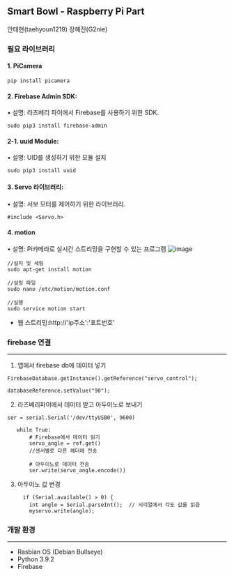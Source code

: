 ## Smart Bowl - Raspberry Pi Part
안태현(taehyoun1219) 장혜진(G2nie)

### 필요 라이브러리

#### 1. PiCamera 
```
pip install picamera
```
#### 2. Firebase Admin SDK:
•	설명: 라즈베리 파이에서 Firebase를 사용하기 위한 SDK.
```
sudo pip3 install firebase-admin
```
#### 2-1. uuid Module:
•	설명: UID를 생성하기 위한 모듈 설치
```
sudo pip3 install uuid
```
#### 3. Servo 라이브러리:
•	설명: 서보 모터를 제어하기 위한 라이브러리.
```
#include <Servo.h>
```
#### 4. motion 
•	설명: Pi카메라로 실시간 스트리밍을 구현할 수 있는 프로그램 
![image](https://github.com/wireless-network-team2/Raspberry/assets/110397586/62594bce-9903-45de-a52a-3b246efcf928)
```
//설치 및 세팅
sudo apt-get install motion

//설정 파일
sudo nano /etc/motion/motion.conf

//실행
sudo service motion start
```
* 웹 스트리밍:http://'ip주소':'포트번호'

### firebase 연결
----------------------------------------------

1. 앱에서 firebase db에 데이터 넣기
```
FirebaseDatabase.getInstance().getReference("servo_control");

databaseReference.setValue("90");
```
2. 라즈베리파이에서 데이터 받고 아두이노로 보내기
```
ser = serial.Serial('/dev/ttyUSB0', 9600) 

   while True:
       # Firebase에서 데이터 읽기
       servo_angle = ref.get()
       //센서별로 다른 헤더에 전송

       # 아두이노로 데이터 전송
       ser.write(servo_angle.encode())
```
3. 아두이노 값 변경
```
     if (Serial.available() > 0) {
       int angle = Serial.parseInt();  // 시리얼에서 각도 값을 읽음
       myservo.write(angle);           
```

### 개발 환경
----------------------------------------------
* Rasbian OS (Debian Bullseye)
* Python 3.9.2
* Firebase



